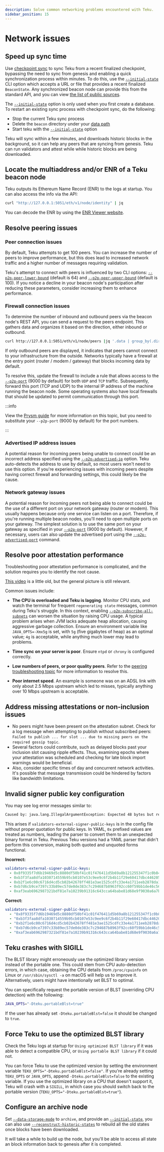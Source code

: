 ```yaml
---
description: Solve common networking problems encountered with Teku.
sidebar_position: 15
---
```


# Network issues

## Speed up sync time

Use [checkpoint sync](../../get-started/checkpoint-start.md) to sync Teku from a recent finalized checkpoint, bypassing
the need to sync from genesis and enabling a quick synchronization process within minutes. To do this, use the
[`--initial-state`](../../reference/cli/index.md#initial-state) CLI option which accepts a URL or file that provides a recent
finalized `BeaconState`. Any synchronized beacon node can provide this from the standard API, and you can view
[the list of public sources](https://eth-clients.github.io/checkpoint-sync-endpoints/).

The [`--initial-state`](../../reference/cli/index.md#initial-state) option is only used when you first create a database. To
restart an existing sync process with checkpoint sync, do the following:

- Stop the current Teku sync process
- Delete the `beacon` directory under your [data path](../../reference/cli/index.md#data-base-path-data-path)
- Start teku with the [`--initial-state`](../../reference/cli/index.md#initial-state) option 


Teku will sync within a few minutes, and downloads historic blocks in the background, so it can
help any peers that are syncing from genesis. Teku can run validators and attest while while historic blocks are being downloaded.

## Locate the multiaddress and/or ENR of a Teku beacon node

Teku outputs its Ethereum Name Record (ENR) to the logs at startup. You can also access the info via the API:

```bash
curl "http://127.0.0.1:5051/eth/v1/node/identity" | jq
```

You can decode the ENR by using the [ENR Viewer website](https://enr-viewer.com/).

## Resolve peering issues

### Peer connection issues

By default, Teku attempts to get 100 peers. You can increase the number of peers to improve performance, but this does
lead to increased network traffic and a higher number of messages requiring validation.

Teku's attempt to connect with peers is influenced by two CLI options: [`--p2p-peer-lower-bound`](../../reference/cli/index.md#p2p-peer-lower-bound) (default is 64)
and [`--p2p-peer-upper-bound`](../../reference/cli/index.md#p2p-peer-upper-bound) (default is 100).  If you notice a
decline in your beacon node's participation after reducing these parameters, consider increasing them to enhance performance.


### Firewall connection issues

To determine the number of inbound and outbound peers via the beacon node's REST API, you can send a request to the peers
endpoint. This gathers data and organizes it based on the direction, either inbound or outbound.

```bash
curl http://127.0.0.1:5051/eth/v1/node/peers |jq '.data | group_by(.direction)[] | {direction: .[0].direction, count: length}'
```

If only outbound peers are displayed, it indicates that peers cannot connect to your infrastructure from the outside.
Networks typically have a firewall at the entry point (router / modem / gateway) that blocks incoming data by default.

To resolve this, update the firewall to include a rule that allows access to the [`--p2p-port`](../../reference/cli/index.md#p2p-port) (9000 by default)
for both `UDP` and `TCP` traffic. Subsequently, forward this port (TCP and UDP) to the internal IP address of the machine running the
beacon node. Some operating systems also have local firewalls that should be updated to permit communication through this port.

:::info

View the [Prysm guide](https://docs.prylabs.network/docs/prysm-usage/p2p-host-ip/) for more information on this topic, but you need to substitute  your `--p2p-port` (9000 by default) for the port numbers.

:::

### Advertised IP address issues 

A potential reason for incoming peers being unable to connect could be an incorrect address specified using the
[`--p2p-advertised-ip`](../../reference/cli/index.md#p2p-advertised-ip) option. Teku auto-detects the address to use by
default, so most users won't need to use this option. If you're experiencing issues with incoming peers despite having
correct firewall and forwarding settings, this could likely be the cause.


### Network gateway issues

A potential reason for incoming peers not being able to connect could be the use of a different port on your network
gateway (router or modem). 
This usually happens because only one service can listen on a port. Therefore, if you're running multiple beacon nodes, you'll
need to open multiple ports on your gateway. The simplest solution is to use the same port on your gateway as specified
in your [`--p2p-port`](../../reference/cli/index.md#p2p-port) (9000 by default). However, if necessary, users can also
update the advertised port using the [`--p2p-advertised-port`](../../reference/cli/index.md#p2p-advertised-port) command.

## Resolve poor attestation performance

Troubleshooting poor attestation performance is complicated, and the solution requires you to identify the root cause.

[This video](https://www.symphonious.net/2020/09/08/exploring-eth2-attestation-inclusion/) is a little old, but the general picture is still relevant.

Common issues include:

* **The CPU is overloaded and Teku is lagging**. Monitor CPU stats, and watch the terminal for frequent `regenerating state`
    messages, common during Teku's struggle. In this context, enabling [`--p2p-subscribe-all-subnets`](../../reference/cli/index.md#p2p-subscribe-all-subnets-enabled) can worsen the situation by raising CPU usage. A typical problem arises when JVM lacks adequate heap allocation, causing
    aggressive garbage collection. Ensure an environment variable like `JAVA_OPTS=-Xmx5g` is set, with
    `5g` (five gigabytes of heap) as an optimal value; `4g` is acceptable, while anything much lower may lead to problems.

* **Time sync on your server is poor**. Ensure `ntpd` or `chrony` is configured correctly.

* **Low numbers of peers, or poor quality peers**. Refer to the [peering troubleshooting topic](#how-many-peers-do-i-need-or-other-peering-issues)
    for more information to resolve this.

* **Poor internet speed**. An example is someone was on an ADSL link with only about 2.5 Mbps upstream which led to
    misses, typically anything over 10 Mbps upstream is acceptable.


## Address missing attestations or non-inclusion issues

* No peers might have been present on the attestation subnet. Check for a log message when attempting to
    publish without subscribed peers: `Failed to publish ... for slot ... due to missing peers on the required gossip topic`.
* Several factors could contribute, such as delayed blocks past your inclusion slot causing ripple effects. Thus, examining
    epochs where your attestation was scheduled and checking for late block import warnings would be beneficial.
* Also, consider specific times of day and concurrent network activities. It's possible that message transmission could
    be hindered by factors like bandwidth limitations.

## Invalid signer public key configuration

You may see log error messages similar to:

```bash
Caused by: java.lang.IllegalArgumentException: Expected 48 bytes but received 58.
```

This arises if `validators-external-signer-public-keys` is in the config file without proper quotation for public keys.
In YAML, `0x` prefixed values are treated as numbers, leading the parser to convert them to an unexpected binary format
in Teku. Previous Teku versions had a YAML parser that didn't perform this conversion, making both quoted and unquoted
forms functional.

**Incorrect:**
```yaml
validators-external-signer-public-keys:
  - 0x8f9335f7d6b19469d5c8880df50bf41c01f476411d5b69a8b121255347f1c0b8400ba31a63010b229080240589ad2423
  - 0xb3f3faa8dfa1030714559b95cb0107e53c9ee9c6f2b4b11f29e60417dbc4462052ff2d2dbbe98d808e3093858a3acdcc
  - 0xb2f1e6c00c6716d4cd5cb02b42678ff481e3ae1525cdfc33e4a1711eeb2878da10ebeacdcdc2ef2049410fc60fe5cfe5
  - 0xb7d6cb9ce7397c33b89ec57de0de383c7c294687b8963f92cc60f59bb1de46c56623cd24c9cc1e407db92d1a79920887
  - 0xaf3eab6962987321bdf81e7a10239b91316c643cca64babe81d68e9f9030a6a7b91681168df5a02a9ac3433b8332a712
```

**Correct:**
```yaml
validators-external-signer-public-keys:
  - "0x8f9335f7d6b19469d5c8880df50bf41c01f476411d5b69a8b121255347f1c0b8400ba31a63010b229080240589ad2423"
  - "0xb3f3faa8dfa1030714559b95cb0107e53c9ee9c6f2b4b11f29e60417dbc4462052ff2d2dbbe98d808e3093858a3acdcc"
  - "0xb2f1e6c00c6716d4cd5cb02b42678ff481e3ae1525cdfc33e4a1711eeb2878da10ebeacdcdc2ef2049410fc60fe5cfe5"
  - "0xb7d6cb9ce7397c33b89ec57de0de383c7c294687b8963f92cc60f59bb1de46c56623cd24c9cc1e407db92d1a79920887"
  - "0xaf3eab6962987321bdf81e7a10239b91316c643cca64babe81d68e9f9030a6a7b91681168df5a02a9ac3433b8332a712"
```

## Teku crashes with SIGILL

The BLST library might erroneously use the optimized library version instead of the portable one. This could stem from CPU
auto-detection errors, in which case, obtaining the CPU details from `/proc/cpuinfo` on Linux or `/usr/sbin/sysctl -a` on macOS
will help us to improve it. Alternatively, users might have intentionally set BLST to optimal.

You can specifically request the portable version of BLST (overriding CPU detection) with the following:

```bash
JAVA_OPTS="-Dteku.portableBlst=true"
```

If the user has already set `-Dteku.portableBlst=false` it should be changed to `true`.

## Force Teku to use the optimized BLST library

Check the Teku logs at startup for `Using optimized BLST library` if it was able to detect a compatible CPU, or
`Using portable BLST library` if it could not.

You can force Teku to use the optimized version by setting the environment variable `TEKU_OPTS="-Dteku.portableBlst=false"`.
If you're already setting `TEKU_OPTS` or `JAVA_OPTS`, append `-Dteku.portableBlst=false` to the existing variable. If
you use the optimized library on a CPU that doesn't support it, Teku will crash with a `SIGILL`, in which case you should
switch back to the portable version (`TEKU_OPTS="-Dteku.portableBlst=true"`).

## Configure an archive node

Set [`--data-storage-mode`](../../reference/cli/index.md#data-storage-mode) to `archive`, and provide an
[`--initial-state`](../../reference/cli/index.md#initial-state), you can also use
[`--reconstruct-historic-states`](../../reference/cli/index.md#reconstruct-historic-states) to rebuild
all the old states once blocks have been downloaded.

It will take a while to build up the node, but you'll be able to access all state an block information back to genesis
after it is completed.

